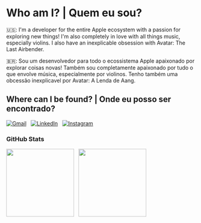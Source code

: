 # Who am I? | Quem eu sou?

🇺🇸: I'm a developer for the entire Apple ecosystem with a passion for exploring new things! I'm also completely in love with all things music, especially violins. I also have an inexplicable obsession with Avatar: The Last Airbender.

🇧🇷: Sou um desenvolvedor para todo o ecossistema Apple apaixonado por explorar coisas novas! Também sou completamente apaixonado por tudo o que envolve música, especialmente por violinos. Tenho também uma obcessão inexplicavel por Avatar: A Lenda de Aang.

## Where can I be found? | Onde eu posso ser encontrado?

[![Gmail](https://skillicons.dev/icons?i=gmail)](mailto:mirandolaiago@gmail.com) &nbsp;
[![LinkedIn](https://skillicons.dev/icons?i=linkedin)](https://www.linkedin.com/in/iagoramoss) &nbsp;
[![Instagram](https://skillicons.dev/icons?i=instagram)](https://instagram.com/iagorlima)

### GitHub Stats

<div>
  <img height="180em" src="https://github-readme-stats.vercel.app/api?username=iagoramoss&show_icons=true&theme=dark&include_all_commits=true&count_private=true">
  &nbsp;
  <img height="180em" src="https://github-readme-stats.vercel.app/api/top-langs/?theme=dark&layout=compact&username=iagoramoss">
</div>
